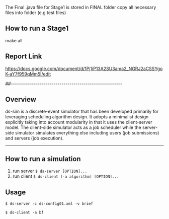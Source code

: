 The Final .java file for Stage1 is stored in FINAL folder
copy all necessary files into folder (e.g test files)
## How to run a Stage1
make all

## Report Link
https://docs.google.com/document/d/1Pj1iP13A2SU3ama2_NGRJ2aCSSYgoK-aY7f959qMm5I/edit

##-------------------------------------------------------

## Overview
ds-sim is a discrete-event simulator that has been developed primarily for leveraging scheduling algorithm design. It adopts a minimalist design explicitly taking into account modularity in that it uses the client-server model. The client-side simulator acts as a job scheduler while the server-side simulator simulates everything else including users (job submissions) and servers (job execution).

---
## How to run a simulation
1. run server `$ ds-server [OPTION]...`
2. run client `$ ds-client [-a algorithm] [OPTION]...`

## Usage
`$ ds-server -c ds-config01.xml -v brief`

`$ ds-client -a bf`

